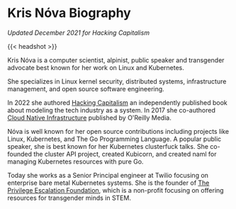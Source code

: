 # Kris Nóva Biography

_Updated December 2021 for Hacking Capitalism_

{{< headshot >}}

Kris Nóva is a computer scientist, alpinist, public speaker and transgender advocate best known for her work on Linux and Kubernetes.

She specializes in Linux kernel security, distributed systems, infrastructure management, and open source software engineering. 


In 2022 she authored [Hacking Capitalism](hackingcapitalism.io) an independently published book about modeling the tech industry as a system. 
In 2017 she co-authored [Cloud Native Infrastructure](cnibook.info) published by O'Reilly Media.


Nóva is well known for her open source contributions including projects like Linux, Kubernetes, and The Go Programming Language. 
A popular public speaker, she is best known for her Kubernetes clusterfuck talks. She co-founded the cluster API project, created Kubicorn, and created naml for managing Kubernetes resources with pure Go.



Today she works as a Senior Principal engineer at Twilio focusing on enterprise bare metal Kubernetes systems. 
She is the founder of [The Privilege Escalation Foundation](https://privilegeescalation.org), which is a non-profit focusing on offering resources for transgender minds in STEM.
